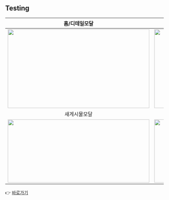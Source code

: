 ## Testing

|홈/디테일모달|검색모달|
|:---:|:---:|
|<img src="https://github.com/user-attachments/assets/11bb14fb-0a07-493b-a9cb-b0df81f50a6c" width="450px" height="250px">|<img src="https://github.com/user-attachments/assets/dd00c0b1-b361-4d9b-91bd-c48c07968903" width="450px" height="250px">|
|새게시물모달|마이페이지|
|<img src="https://github.com/user-attachments/assets/0c5198a0-89b4-4074-8aad-d9c491243de2" width="450px" height="200px">|<img src="https://github.com/user-attachments/assets/bf4de9c7-85b5-48d0-aa71-36b5c070fa57" width="450px" height="200px">|

👉 [바로가기](https://instantgram-mu.vercel.app/)






















